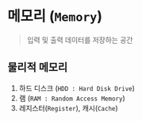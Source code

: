 # 메모리 (`Memory`)

> 입력 및 출력 데이터를 저장하는 공간



## 물리적 메모리

1. 하드 디스크 (`HDD : Hard Disk Drive`)
2. 램 (`RAM : Random Access Memory`)
3. 레지스터(`Register`), 캐시(`Cache`)

